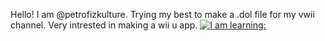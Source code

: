 Hello!
I am @petrofizkulture.
Trying my best to make a .dol file for my vwii channel.
Very intrested in making a wii u app.
[![I am learning:](https://skillicons.dev/icons?i=aws,gcp,robloxstudio,aws,vue,cs)](https://skillicons.dev)

